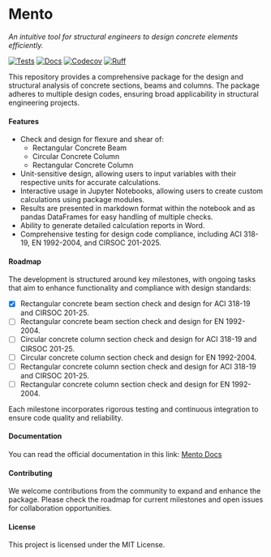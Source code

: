 # Mento
*An intuitive tool for structural engineers to design concrete elements efficiently.*

[![Tests](https://github.com/mihdicaballero/mento/actions/workflows/tests.yml/badge.svg)][tests]
[![Docs](https://readthedocs.org/projects/mento-docs/badge/?version=latest)](https://mento-docs.readthedocs.io/en/latest/?badge=latest)
[![Codecov](https://codecov.io/gh/robbievanleeuwen/concrete-properties/branch/master/graph/badge.svg)][codecov]
[![Ruff](https://img.shields.io/endpoint?url=https://raw.githubusercontent.com/charliermarsh/ruff/main/assets/badge/v2.json)][ruff]

[tests]: https://github.com/mihdicaballero/mento/actions/workflows/tests.yml
[ruff]: https://github.com/charliermarsh/ruff
[codecov]: https://app.codecov.io/github/mihdicaballero/mento

This repository provides a comprehensive package for the design and structural analysis of concrete sections, beams and columns. The package adheres to multiple design codes, ensuring broad applicability in structural engineering projects.

#### Features
- Check and design for flexure and shear of:
    - Rectangular Concrete Beam
    - Circular Concrete Column
    - Rectangular Concrete Column
- Unit-sensitive design, allowing users to input variables with their respective units for accurate calculations.
- Interactive usage in Jupyter Notebooks, allowing users to create custom calculations using package modules.
- Results are presented in markdown format within the notebook and as pandas DataFrames for easy handling of multiple checks.
- Ability to generate detailed calculation reports in Word.
- Comprehensive testing for design code compliance, including ACI 318-19, EN 1992-2004, and CIRSOC 201-2025.

#### Roadmap
The development is structured around key milestones, with ongoing tasks that aim to enhance functionality and compliance with design standards:
- [x] Rectangular concrete beam section check and design for ACI 318-19 and CIRSOC 201-25.
- [ ] Rectangular concrete beam section check and design for EN 1992-2004.
- [ ] Circular concrete column section check and design for ACI 318-19 and CIRSOC 201-25.
- [ ] Circular concrete column section check and design for EN 1992-2004.
- [ ] Rectangular concrete column section check and design for ACI 318-19 and CIRSOC 201-25.
- [ ] Rectangular concrete column section check and design for EN 1992-2004.

Each milestone incorporates rigorous testing and continuous integration to ensure code quality and reliability.

#### Documentation
You can read the official documentation in this link: [Mento Docs](https://mento-docs.readthedocs.io/)

#### Contributing
We welcome contributions from the community to expand and enhance the package. Please check the roadmap for current milestones and open issues for collaboration opportunities.

#### License
This project is licensed under the MIT License.
